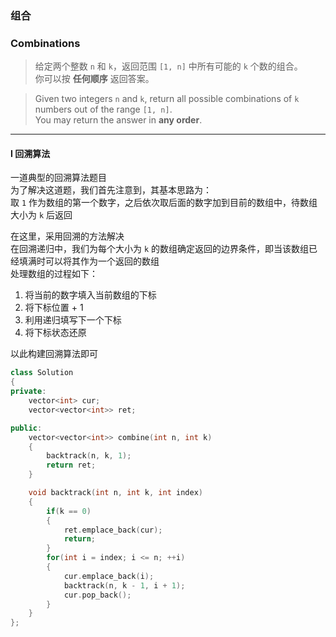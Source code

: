 ### 组合
### Combinations

> 给定两个整数 `n` 和 `k`，返回范围 `[1, n]` 中所有可能的 `k` 个数的组合。  
> 你可以按 **任何顺序** 返回答案。  

> Given two integers `n` and `k`, return all possible combinations of `k` numbers out of the range `[1, n]`.  
> You may return the answer in **any order**.  

----------

#### I 回溯算法

一道典型的回溯算法题目  
为了解决这道题，我们首先注意到，其基本思路为：  
取 `1` 作为数组的第一个数字，之后依次取后面的数字加到目前的数组中，待数组大小为 `k` 后返回  

在这里，采用回溯的方法解决  
在回溯递归中，我们为每个大小为 `k` 的数组确定返回的边界条件，即当该数组已经填满时可以将其作为一个返回的数组  
处理数组的过程如下：
1. 将当前的数字填入当前数组的下标
2. 将下标位置 + 1
3. 利用递归填写下一个下标
4. 将下标状态还原  

以此构建回溯算法即可

```cpp
class Solution 
{
private:
    vector<int> cur;
    vector<vector<int>> ret;

public:
    vector<vector<int>> combine(int n, int k) 
    {
        backtrack(n, k, 1);
        return ret;
    }

    void backtrack(int n, int k, int index)
    {
        if(k == 0)
        {
            ret.emplace_back(cur);
            return;
        }
        for(int i = index; i <= n; ++i)
        {
            cur.emplace_back(i);
            backtrack(n, k - 1, i + 1);
            cur.pop_back();
        }
    }
};
```
